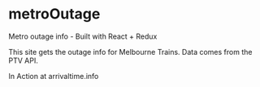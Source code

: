 # metroOutage
Metro outage info - Built with React + Redux

This site gets the outage info for Melbourne Trains. Data comes from the PTV API. 

In Action at arrivaltime.info
